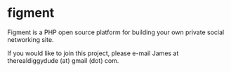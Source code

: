 # figment

Figment is a PHP open source platform for building your own private social networking site.

If you would like to join this project, please e-mail James at therealdiggydude (at) gmail (dot) com.
